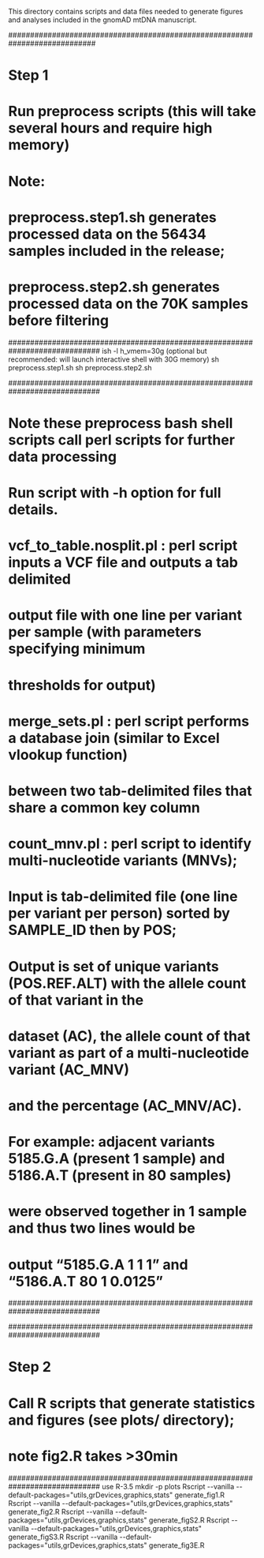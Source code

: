 This directory contains scripts and data files needed to generate figures and analyses included in the gnomAD mtDNA manuscript.

############################################################################
# Step 1
# Run preprocess scripts (this will take several hours and require high memory)
# Note: 
#  preprocess.step1.sh generates processed data on the 56434 samples included in the release; 
#  preprocess.step2.sh generates processed data on the 70K samples before filtering
#############################################################################
ish -l h_vmem=30g (optional but recommended: will launch interactive shell with 30G memory)
sh preprocess.step1.sh
sh preprocess.step2.sh

#############################################################################
# Note these preprocess bash shell scripts call perl scripts for further data processing
# Run script with -h option for full details.
#
# vcf_to_table.nosplit.pl : perl script inputs a VCF file and outputs a tab delimited 
# output file with one line per variant per sample (with parameters specifying minimum 
# thresholds for output)
#
# merge_sets.pl : perl script performs a database join (similar to Excel vlookup function) 
# between two tab-delimited files that share a common key column
#
# count_mnv.pl : perl script to identify multi-nucleotide variants (MNVs);  
# Input is tab-delimited file (one line per variant per person) sorted by SAMPLE_ID then by POS;  
# Output is set of unique variants (POS.REF.ALT) with the allele count of that variant in the 
# dataset (AC), the allele count of that variant as part of a multi-nucleotide variant (AC_MNV) 
# and the percentage (AC_MNV/AC).  
# For example: adjacent variants 5185.G.A (present 1 sample) and 5186.A.T (present in 80 samples) 
# were observed together in 1 sample and thus two lines would be 
# output “5185.G.A 1 1 1” and “5186.A.T 80 1 0.0125”
#############################################################################

#############################################################################
# Step 2
# Call R scripts that generate statistics and figures (see plots/ directory); 
# note fig2.R takes >30min
#############################################################################
use R-3.5
mkdir -p plots
Rscript --vanilla --default-packages="utils,grDevices,graphics,stats" generate_fig1.R  
Rscript --vanilla --default-packages="utils,grDevices,graphics,stats" generate_fig2.R
Rscript --vanilla --default-packages="utils,grDevices,graphics,stats" generate_figS2.R
Rscript --vanilla --default-packages="utils,grDevices,graphics,stats" generate_figS3.R
Rscript --vanilla --default-packages="utils,grDevices,graphics,stats" generate_fig3E.R
